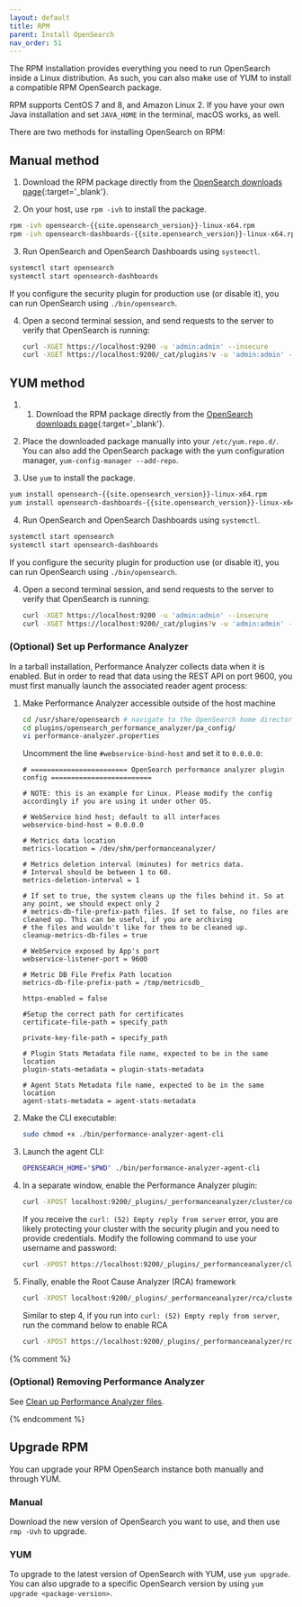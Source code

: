 ```yaml
---
layout: default
title: RPM
parent: Install OpenSearch
nav_order: 51
---
```


The RPM installation provides everything you need to run OpenSearch inside a Linux distribution. As such, you can also make use of YUM to install a compatible RPM OpenSearch package.

RPM supports CentOS 7 and 8, and Amazon Linux 2. If you have your own Java installation and set `JAVA_HOME` in the terminal, macOS works, as well.

There are two methods for installing OpenSearch on RPM:

## Manual method

1. Download the RPM package directly from the [OpenSearch downloads page](https://opensearch.org/downloads.html){:target='\_blank'}.

2. On your host, use `rpm -ivh` to install the package. 

  ```bash
  rpm -ivh opensearch-{{site.opensearch_version}}-linux-x64.rpm
  rpm -ivh opensearch-dashboards-{{site.opensearch_version}}-linux-x64.rpm
  ```

3. Run OpenSearch and OpenSearch Dashboards using `systemctl`.

  ```bash
  systemctl start opensearch
  systemctl start opensearch-dashboards
  ```

   If you configure the security plugin for production use (or disable it), you can run OpenSearch using `./bin/opensearch`.

4. Open a second terminal session, and send requests to the server to verify that OpenSearch is running:

   ```bash
   curl -XGET https://localhost:9200 -u 'admin:admin' --insecure
   curl -XGET https://localhost:9200/_cat/plugins?v -u 'admin:admin' --insecure
   ```

## YUM method

1. 1. Download the RPM package directly from the [OpenSearch downloads page](https://opensearch.org/downloads.html){:target='\_blank'}.

2. Place the downloaded package manually into your `/etc/yum.repo.d/`. You can also add the OpenSearch package with the yum configuration manager, `yum-config-manager --add-repo`.

3. Use `yum` to install the package.

  ```bash
  yum install opensearch-{{site.opensearch_version}}-linux-x64.rpm
  yum install opensearch-dashboards-{{site.opensearch_version}}-linux-x64.rpm
  ```

4. Run OpenSearch and OpenSearch Dashboards using `systemctl`.

  ```bash
  systemctl start opensearch
  systemctl start opensearch-dashboards
  ```

   If you configure the security plugin for production use (or disable it), you can run OpenSearch using `./bin/opensearch`.

4. Open a second terminal session, and send requests to the server to verify that OpenSearch is running:

   ```bash
   curl -XGET https://localhost:9200 -u 'admin:admin' --insecure
   curl -XGET https://localhost:9200/_cat/plugins?v -u 'admin:admin' --insecure
   ```

### (Optional) Set up Performance Analyzer

In a tarball installation, Performance Analyzer collects data when it is enabled. But in order to read that data using the REST API on port 9600, you must first manually launch the associated reader agent process:

1. Make Performance Analyzer accessible outside of the host machine

   ```bash
   cd /usr/share/opensearch # navigate to the OpenSearch home directory
   cd plugins/opensearch_performance_analyzer/pa_config/
   vi performance-analyzer.properties
   ```

   Uncomment the line `#webservice-bind-host` and set it to `0.0.0.0`:

   ```
   # ======================== OpenSearch performance analyzer plugin config =========================

   # NOTE: this is an example for Linux. Please modify the config accordingly if you are using it under other OS.

   # WebService bind host; default to all interfaces
   webservice-bind-host = 0.0.0.0

   # Metrics data location
   metrics-location = /dev/shm/performanceanalyzer/

   # Metrics deletion interval (minutes) for metrics data.
   # Interval should be between 1 to 60.
   metrics-deletion-interval = 1

   # If set to true, the system cleans up the files behind it. So at any point, we should expect only 2
   # metrics-db-file-prefix-path files. If set to false, no files are cleaned up. This can be useful, if you are archiving
   # the files and wouldn't like for them to be cleaned up.
   cleanup-metrics-db-files = true

   # WebService exposed by App's port
   webservice-listener-port = 9600

   # Metric DB File Prefix Path location
   metrics-db-file-prefix-path = /tmp/metricsdb_

   https-enabled = false

   #Setup the correct path for certificates
   certificate-file-path = specify_path

   private-key-file-path = specify_path

   # Plugin Stats Metadata file name, expected to be in the same location
   plugin-stats-metadata = plugin-stats-metadata

   # Agent Stats Metadata file name, expected to be in the same location
   agent-stats-metadata = agent-stats-metadata
   ```

1. Make the CLI executable:

   ```bash
   sudo chmod +x ./bin/performance-analyzer-agent-cli
   ```

1. Launch the agent CLI:

   ```bash
   OPENSEARCH_HOME="$PWD" ./bin/performance-analyzer-agent-cli
   ```

1. In a separate window, enable the Performance Analyzer plugin:

   ```bash
   curl -XPOST localhost:9200/_plugins/_performanceanalyzer/cluster/config -H 'Content-Type: application/json' -d '{"enabled": true}'
   ```

   If you receive the `curl: (52) Empty reply from server` error, you are likely protecting your cluster with the security plugin and you need to provide credentials. Modify the following command to use your username and password:

   ```bash
   curl -XPOST https://localhost:9200/_plugins/_performanceanalyzer/cluster/config -H 'Content-Type: application/json' -d '{"enabled": true}' -u 'admin:admin' -k
   ```

1. Finally, enable the Root Cause Analyzer (RCA) framework

   ```bash
   curl -XPOST localhost:9200/_plugins/_performanceanalyzer/rca/cluster/config -H 'Content-Type: application/json' -d '{"enabled": true}'
   ```

   Similar to step 4, if you run into `curl: (52) Empty reply from server`, run the command below to enable RCA

   ```bash
   curl -XPOST https://localhost:9200/_plugins/_performanceanalyzer/rca/cluster/config -H 'Content-Type: application/json' -d '{"enabled": true}' -u 'admin:admin' -k
   ```

{% comment %}

### (Optional) Removing Performance Analyzer

See [Clean up Performance Analyzer files]({{site.url}}{{site.baseurl}}/plugins#optional-clean-up-performance-analyzer-files).

{% endcomment %}

## Upgrade RPM

You can upgrade your RPM OpenSearch instance both manually and through YUM. 


### Manual 

Download the new version of OpenSearch you want to use, and then use `rmp -Uvh` to upgrade.

### YUM

To upgrade to the latest version of OpenSearch with YUM, use `yum upgrade`. You can also upgrade to a specific OpenSearch version by using `yum upgrade <package-version>`.
